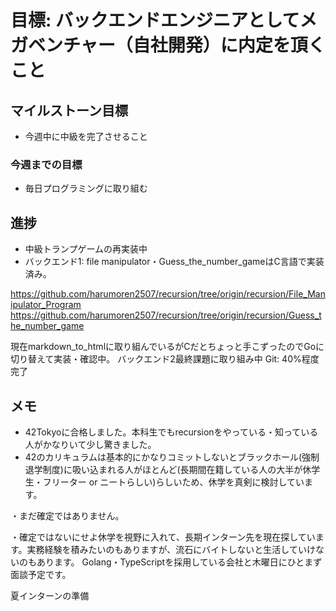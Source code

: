 # 目標: バックエンドエンジニアとしてメガベンチャー（自社開発）に内定を頂くこと

## マイルストーン目標
- 今週中に中級を完了させること

### 今週までの目標
- 毎日プログラミングに取り組む

## 進捗
- 中級トランプゲームの再実装中
- バックエンド1: file manipulator・Guess_the_number_gameはC言語で実装済み。

https://github.com/harumoren2507/recursion/tree/origin/recursion/File_Manipulator_Program
https://github.com/harumoren2507/recursion/tree/origin/recursion/Guess_the_number_game


現在markdown_to_htmlに取り組んでいるがCだとちょっと手こずったのでGoに切り替えて実装・確認中。
バックエンド2最終課題に取り組み中
Git: 40%程度完了

## メモ
- 42Tokyoに合格しました。本科生でもrecursionをやっている・知っている人がかなりいて少し驚きました。
- 42のカリキュラムは基本的にかなりコミットしないとブラックホール(強制退学制度)に吸い込まれる人がほとんど(長期間在籍している人の大半が休学生・フリーター or ニートらしい)らしいため、休学を真剣に検討しています。

・まだ確定ではありません。

・確定ではないにせよ休学を視野に入れて、長期インターン先を現在探しています。実務経験を積みたいのもありますが、流石にバイトしないと生活していけないのもあります。
Golang・TypeScriptを採用している会社と木曜日にひとまず面談予定です。

夏インターンの準備
